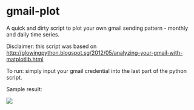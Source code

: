 gmail-plot
==========

A quick and dirty script to plot your own gmail sending pattern - monthly and daily time series.

Disclaimer: this script was based on http://glowingpython.blogspot.sg/2012/05/analyzing-your-gmail-with-matplotlib.html

To run: simply input your gmail credential into the last part of the python script.

Sample result:

![](https://github.com/lenguyenthedat/gmail-plot/blob/master/sample_result.png)
